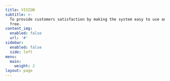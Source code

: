 ```yaml
---
title: VISION
subtitle: >-
  To provide customers satisfaction by making the system easy to use and trouble
  free.
content_img:
  enabled: false
  url: '#'
sidebar:
  enabled: false
  side: left
menu:
  main:
    weight: 2
layout: page
---
```


